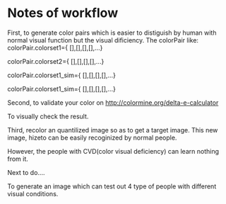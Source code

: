 Notes of workflow
================
First, to generate color pairs which is easier to distiguish by human with normal visual function but the visual dificiency.
The colorPair like:
colorPair.colorset1={ 
                     [],[],[],[],...}
                     
colorPair.colorset2={ 
                     [],[],[],[],...}
                     
colorPair.colorset1_sim={ 
                     [],[],[],[],...}
                     
colorPair.colorset1_sim={ 
                     [],[],[],[],...}
                     
Second, to validate your color on http://colormine.org/delta-e-calculator

To visually check the result.

Third, recolor an quantilized image so as to get a target image. This new image, hizeto can be easily recoginized by normal people. 

However, the people with CVD(color visual deficiency) can learn nothing from it.


Next to do....

To generate an image which can test out 4 type of people with different visual conditions.
